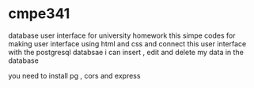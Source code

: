 # cmpe341
database user interface for university homework
this simpe codes for making user interface using html and css 
and connect this user interface with the postgresql databsae 
i can insert , edit and delete my data in the database 

you need to install pg , cors and express
